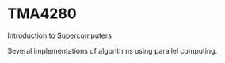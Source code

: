 # TMA4280
Introduction to Supercomputers

Several implementations of algorithms using parallel computing.
